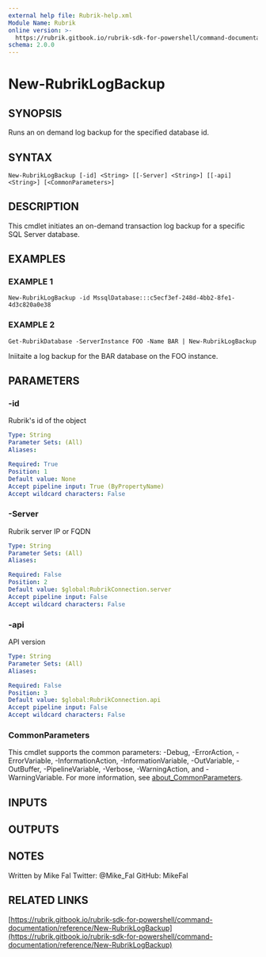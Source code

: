 ```yaml
---
external help file: Rubrik-help.xml
Module Name: Rubrik
online version: >-
  https://rubrik.gitbook.io/rubrik-sdk-for-powershell/command-documentation/reference/New-RubrikLogBackup
schema: 2.0.0
---
```


# New-RubrikLogBackup

## SYNOPSIS

Runs an on demand log backup for the specified database id.

## SYNTAX

```text
New-RubrikLogBackup [-id] <String> [[-Server] <String>] [[-api] <String>] [<CommonParameters>]
```

## DESCRIPTION

This cmdlet initiates an on-demand transaction log backup for a specific SQL Server database.

## EXAMPLES

### EXAMPLE 1

```text
New-RubrikLogBackup -id MssqlDatabase:::c5ecf3ef-248d-4bb2-8fe1-4d3c820a0e38
```

### EXAMPLE 2

```text
Get-RubrikDatabase -ServerInstance FOO -Name BAR | New-RubrikLogBackup
```

Iniitaite a log backup for the BAR database on the FOO instance.

## PARAMETERS

### -id

Rubrik's id of the object

```yaml
Type: String
Parameter Sets: (All)
Aliases:

Required: True
Position: 1
Default value: None
Accept pipeline input: True (ByPropertyName)
Accept wildcard characters: False
```

### -Server

Rubrik server IP or FQDN

```yaml
Type: String
Parameter Sets: (All)
Aliases:

Required: False
Position: 2
Default value: $global:RubrikConnection.server
Accept pipeline input: False
Accept wildcard characters: False
```

### -api

API version

```yaml
Type: String
Parameter Sets: (All)
Aliases:

Required: False
Position: 3
Default value: $global:RubrikConnection.api
Accept pipeline input: False
Accept wildcard characters: False
```

### CommonParameters

This cmdlet supports the common parameters: -Debug, -ErrorAction, -ErrorVariable, -InformationAction, -InformationVariable, -OutVariable, -OutBuffer, -PipelineVariable, -Verbose, -WarningAction, and -WarningVariable. For more information, see [about\_CommonParameters](http://go.microsoft.com/fwlink/?LinkID=113216).

## INPUTS

## OUTPUTS

## NOTES

Written by Mike Fal Twitter: @Mike\_Fal GitHub: MikeFal

## RELATED LINKS

[https://rubrik.gitbook.io/rubrik-sdk-for-powershell/command-documentation/reference/New-RubrikLogBackup](https://rubrik.gitbook.io/rubrik-sdk-for-powershell/command-documentation/reference/New-RubrikLogBackup)

